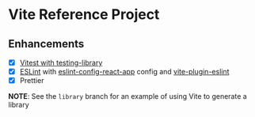 # Vite Reference Project

## Enhancements

- [x] [Vitest with testing-library](https://stackblitz.com/github/vitest-dev/vitest/tree/main/examples/react-testing-lib)
- [x] [ESLint](https://stackoverflow.com/a/71095803/26180) with [eslint-config-react-app](eslint-config-react-app) config and [vite-plugin-eslint](https://www.npmjs.com/package/vite-plugin-eslint)
- [x] Prettier

**NOTE**: See the `library` branch for an example of using Vite to generate a library

